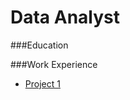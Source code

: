 # Data Analyst

###Education


###Work Experience
  - [Project 1](https://github.com/liangzijian/Study-Project-New)


